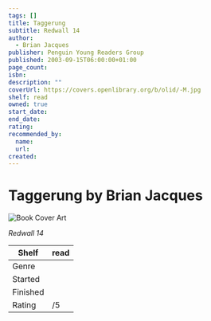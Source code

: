 ```yaml
---
tags: []
title: Taggerung
subtitle: Redwall 14
author:
  - Brian Jacques
publisher: Penguin Young Readers Group
published: 2003-09-15T06:00:00+01:00
page_count:
isbn:
description: ""
coverUrl: https://covers.openlibrary.org/b/olid/-M.jpg
shelf: read
owned: true
start_date:
end_date:
rating:
recommended_by:
  name:
  url:
created:
---
```


# Taggerung by Brian Jacques

![Book Cover Art](https://covers.openlibrary.org/b/olid/-M.jpg)

_Redwall 14_

| Shelf | read |
| --- | --- |
| Genre |  |
| Started |  |
| Finished |  |
| Rating | /5 |

